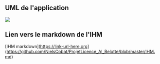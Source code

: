 ## UML de l'application
<img src="[https://github.com/NielsCobat/ProjetLicence_AI_Belotte/blob/master/docs/start.gif](https://github.com/NielsCobat/ProjetLicence_AI_Belotte/blob/master/docs/IA_Belote.drawio)"/>

## Lien vers le markdown de l'IHM
[IHM markdown](https://link-url-here.org](https://github.com/NielsCobat/ProjetLicence_AI_Belotte/blob/master/IHM.md)
